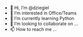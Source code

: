 - 👋 Hi, I’m @dziegiel
- 👀 I’m interested in Office/Teams
- 🌱 I’m currently learning Python
- 💞️ I’m looking to collaborate on ...
- 📫 How to reach me ...

<!---
dziegiel/dziegiel is a ✨ special ✨ repository because its `README.md` (this file) appears on your GitHub profile.
You can click the Preview link to take a look at your changes.
--->
